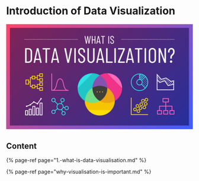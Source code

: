 # Introduction  of Data Visualization

![](../.gitbook/assets/what-is-data-visualization-blog-header.jpg)

## Content

{% page-ref page="1.-what-is-data-visualisation.md" %}

{% page-ref page="why-visualisation-is-important.md" %}



